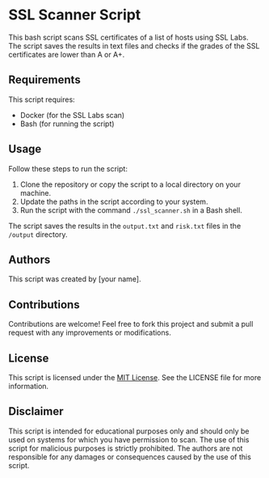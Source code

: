 # SSL Scanner Script

This bash script scans SSL certificates of a list of hosts using SSL Labs. The script saves the results in text files and checks if the grades of the SSL certificates are lower than A or A+.

## Requirements

This script requires:

- Docker (for the SSL Labs scan)
- Bash (for running the script)

## Usage

Follow these steps to run the script:

1. Clone the repository or copy the script to a local directory on your machine.
2. Update the paths in the script according to your system.
3. Run the script with the command `./ssl_scanner.sh` in a Bash shell.

The script saves the results in the `output.txt` and `risk.txt` files in the `/output` directory.

## Authors

This script was created by [your name].

## Contributions

Contributions are welcome! Feel free to fork this project and submit a pull request with any improvements or modifications.

## License

This script is licensed under the [MIT License](LICENSE). See the LICENSE file for more information.

## Disclaimer

This script is intended for educational purposes only and should only be used on systems for which you have permission to scan. The use of this script for malicious purposes is strictly prohibited. The authors are not responsible for any damages or consequences caused by the use of this script.
